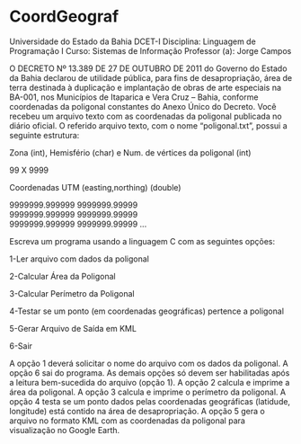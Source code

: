 # CoordGeograf

Universidade do Estado da Bahia
DCET-I
Disciplina:
Linguagem de Programação I
Curso:
Sistemas de Informação
Professor (a):
Jorge Campos




O DECRETO Nº 13.389 DE 27 DE OUTUBRO DE 2011 do Governo do Estado da Bahia declarou de utilidade pública, para fins de desapropriação, área de terra destinada à duplicação e implantação de obras de arte especiais na BA-001, nos Municípios de Itaparica e Vera Cruz – Bahia, conforme coordenadas da poligonal constantes do Anexo Único do Decreto.
Você recebeu um arquivo texto com as coordenadas da poligonal publicada no diário oficial. O referido arquivo texto, com o nome “poligonal.txt”, possui a seguinte estrutura:

Zona (int), Hemisfério (char) e Num. de vértices da poligonal (int)

99 X 9999			

Coordenadas UTM (easting,northing) (double)

9999999.999999  9999999.99999  
9999999.999999  9999999.99999 		
9999999.999999  9999999.99999
...

Escreva um programa usando a linguagem C com as seguintes opções: 

1-Ler arquivo com dados da poligonal

2-Calcular Área da Poligonal

3-Calcular Perímetro da Poligonal

4-Testar se um ponto (em coordenadas geográficas) pertence a poligonal

5-Gerar Arquivo de Saída em KML

6-Sair


A opção 1 deverá solicitar o nome do arquivo com os dados da poligonal. A opção 6 sai do programa. 
As demais opções só devem ser habilitadas após a leitura bem-sucedida do arquivo (opção 1). A opção 2 calcula e imprime a área da poligonal. A opção 3 calcula e imprime o perímetro da poligonal. A opção 4 testa se um ponto dados pelas coordenadas geográficas (latidude, longitude) está contido na área de desapropriação. A opção 5 gera o arquivo no formato KML com as coordenadas da poligonal para visualização no Google Earth.


